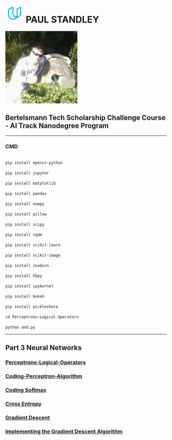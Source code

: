 # ![udacity](img/udacious.png) **PAUL STANDLEY**

![profile](img/profile.png)

## Bertelsmann Tech Scholarship Challenge Course - AI Track Nanodegree Program

---

### CMD

```CMD

pip install opencv-python

pip install jupyter

pip install matplotlib

pip install pandas

pip install numpy

pip install pillow

pip install scipy

pip install tqdm

pip install scikit-learn

pip install scikit-image

pip install seaborn

pip install h5py

pip install ipykernel

pip install bokeh

pip install pickleshare

cd Perceptrons-Logical-Operators

python and.py

```

---

## Part 3 Neural Networks

### [Perceptrons-Logical-Operators](md/plo.md)

### [Coding-Perceptron-Algorithm](md/cpa.md)

### [Coding Softmax](md/cs.md)

### [Cross Entropy](md/ce.md)

### [Gradient Descent](md/gd.md)

### [Implementing the Gradient Descent Algorithm](md/igda.md)
